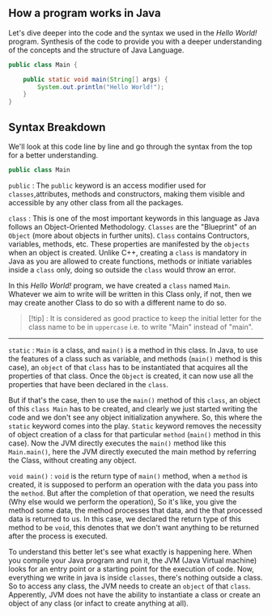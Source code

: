 ## How a program works in Java

Let's dive deeper into the code and the syntax we used in the *Hello World!* program. Synthesis of the code to provide you with a deeper understanding of the concepts and the structure of Java Language.

```java
public class Main {

    public static void main(String[] args) {
        System.out.println("Hello World!");
    }
}
```

## Syntax Breakdown
We'll look at this code line by line and go through the syntax from the top for a better understanding.

```java
public class Main
```

`public` : The `public` keyword is an access modifier used for `classes`,attributes, methods and constructors, making them visible and accessible by any other class from all the packages. 

`class` : This is one of the most important keywords in this language as Java follows an Object-Oriented Methodology. `Classes` are the "Blueprint" of an `Object` (more about objects in further units). `Class` contains Contructors, variables, methods, etc. These properties are manifested by the `objects` when an object is created. Unlike C++, creating a `class` is mandatory in Java as you are allowed to create functions, methods or initiate variables inside a `class` only, doing so outside the `class` would throw an error. 

In this *Hello World!* program, we have created a `class` named `Main`. Whatever we aim to write will be written in this Class only, if not, then we may create another Class to do so with a different name to do so.

> [!tip] : It is considered as good practice to keep the initial letter for the class name to be in `uppercase` i.e. to write "Main" instead of "main".

-----------------------------------------------------------------------------------------------------------
`static` : `Main` is a class, and `main()` is a method in this class. In Java, to use the features of a class such as variable, and methods (`main()` method is this case), an `object` of that `class` has to be instantiated that acquires all the properties of that class. Once the `Object` is created, it can now use all the properties that have been declared in the `class`. 

But if that's the case, then to use the `main()` method of this `class`, an object of this `class Main` has to be created, and clearly we just started writing the code and we don't see any object initialization anywhere. So, this where the `static` keyword comes into the play. `Static` keyword removes the necessity of object creation of a class for that particular `method` (`main()` method in this case). Now the JVM directly executes the `main()` method like this `Main.main()`, here the JVM directly executed the main method by referring the Class, without creating any object.

`void main()` : `void` is the return type of `main()` method, when a `method` is created, it is supposed to perform an operation with the data you pass into the `method`. But after the completion of that operation, we need the results (Why else would we perform the operation), So it's like, you give the method some data, the method processes that data, and the that processed data is returned to us. In this case, we declared the return type of this method to be `void`, this denotes that we don't want anything to be returned after the process is executed.

To understand this better let's see what exactly is happening here. When you compile your Java program and run it, the JVM (Java Virtual machine) looks for an entry point or a starting point for the execution of code. Now, everything we write in java is inside `classes`, there's nothing outside a class. So to access any class, the JVM needs to create an `object` of that `class`. Apperently, JVM does not have the ability to instantiate a class or create an object of any class (or infact to create anything at all). 
